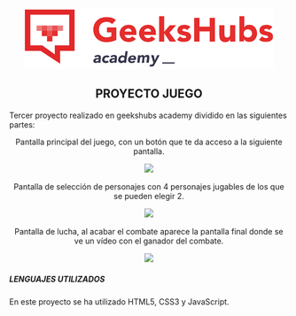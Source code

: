 <p align="center">
<img src="img/geeks.png"></p>

<h2 align="center">PROYECTO JUEGO</h2>
<p>Tercer proyecto realizado en geekshubs academy dividido en las siguientes partes:

<p align="center">Pantalla principal del juego, con un botón que te da acceso a la siguiente pantalla.</p>
<p align="center"><img src="img/Inicio.png"></p>

<p align="center">Pantalla de selección de personajes con 4 personajes jugables de los que se pueden elegir 2.</p>
<p align="center"><img src="img/Seleccion.png"></p>

<p align="center">Pantalla de lucha, al acabar el combate aparece la pantalla final donde se ve un vídeo con el ganador del combate.</p>
<p align="center"><img src="img/Lucha.png"></p>

<h5>LENGUAJES UTILIZADOS</h5>
<p>En este proyecto se ha utilizado HTML5, CSS3 y JavaScript.</p>
